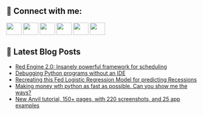 ## 🔎 Connect with me:
[<img height="32" width="40" src="https://cdn.jsdelivr.net/npm/simple-icons@v5/icons/telegram.svg" />](https://t.me/bullbesh)
[<img height="32" width="40" src="https://cdn.jsdelivr.net/npm/simple-icons@v5/icons/vk.svg" />](https://vk.com/bullbesh)
[<img height="32" width="40" src="https://cdn.jsdelivr.net/npm/simple-icons@v5/icons/twitter.svg" />](https://twitter.com/bullbesh1)
[<img height="32" width="40" src="https://cdn.jsdelivr.net/npm/simple-icons@v5/icons/instagram.svg" />](https://www.instagram.com/bullbesh)
[<img height="32" width="40" src="https://cdn.jsdelivr.net/npm/simple-icons@v5/icons/reddit.svg" />](https://www.reddit.com/user/bullbesh)
[<img height="32" width="40" src="https://cdn.jsdelivr.net/npm/simple-icons@v5/icons/youtube.svg" />](https://www.youtube.com/channel/UCtfjRs6uzgq5mfm8S06WTcg)

## 📕 Latest Blog Posts
<!-- BLOG-POST-LIST:START -->
- [Red Engine 2.0: Insanely powerful framework for scheduling](https://www.reddit.com/r/Python/comments/vqip68/red_engine_20_insanely_powerful_framework_for/)
- [Debugging Python programs without an IDE](https://www.reddit.com/r/Python/comments/vqinly/debugging_python_programs_without_an_ide/)
- [Recreating this Fed Logistic Regression Model for predicting Recessions](https://www.reddit.com/r/Python/comments/vqifss/recreating_this_fed_logistic_regression_model_for/)
- [Making money wth python as fast as possible. Can you show me the ways?](https://www.reddit.com/r/Python/comments/vqgnqm/making_money_wth_python_as_fast_as_possible_can/)
- [New Anvil tutorial, 150+ pages, with 220 screenshots, and 25 app examples](https://www.reddit.com/r/Python/comments/vqgkuj/new_anvil_tutorial_150_pages_with_220_screenshots/)
<!-- BLOG-POST-LIST:END -->
